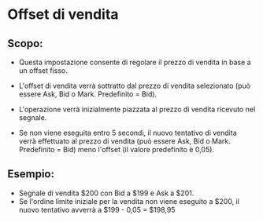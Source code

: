 # **Offset di vendita**

## Scopo:

- Questa impostazione consente di regolare il prezzo di vendita in base a un offset fisso.
- L'offset di vendita verrà sottratto dal prezzo di vendita selezionato (può essere Ask, Bid o Mark. Predefinito = Bid).

- L'operazione verrà inizialmente piazzata al prezzo di vendita ricevuto nel segnale.
- Se non viene eseguita entro 5 secondi, il nuovo tentativo di vendita verrà effettuato al prezzo di vendita (può essere Ask, Bid o Mark. Predefinito = Bid) meno l'offset (il valore predefinito è 0,05).

## Esempio:

- Segnale di vendita $200 con Bid a $199 e Ask a $201.
- Se l'ordine limite iniziale per la vendita non viene eseguito a $200, il nuovo tentativo avverrà a $199 - 0,05 = $198,95